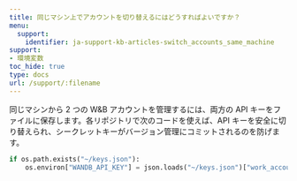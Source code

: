 ```yaml
---
title: 同じマシン上でアカウントを切り替えるにはどうすればよいですか？
menu:
  support:
    identifier: ja-support-kb-articles-switch_accounts_same_machine
support:
- 環境変数
toc_hide: true
type: docs
url: /support/:filename
---
```


同じマシンから 2 つの W&B アカウントを管理するには、両方の API キーをファイルに保存します。各リポジトリで次のコードを使えば、API キーを安全に切り替えられ、シークレットキーがバージョン管理にコミットされるのを防げます。

```python
if os.path.exists("~/keys.json"):
    os.environ["WANDB_API_KEY"] = json.loads("~/keys.json")["work_account"]
```